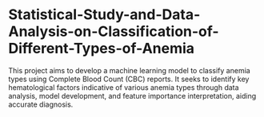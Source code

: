 # Statistical-Study-and-Data-Analysis-on-Classification-of-Different-Types-of-Anemia
This project aims to develop a machine learning model to classify anemia types using Complete Blood Count (CBC) reports. It seeks to identify key hematological factors indicative of various anemia types through data analysis, model development, and feature importance interpretation, aiding accurate diagnosis.
